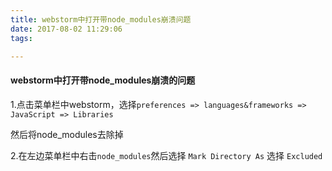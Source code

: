 ```yaml
---
title: webstorm中打开带node_modules崩溃问题
date: 2017-08-02 11:29:06
tags:

---
```


#### webstorm中打开带node_modules崩溃的问题

1.点击菜单栏中webstorm，选择`preferences => languages&frameworks => JavaScript => Libraries`

然后将node_modules去除掉

2.在左边菜单栏中右击`node_modules`然后选择 `Mark Directory As` 选择 `Excluded`